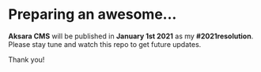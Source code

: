 # Preparing an awesome...
**Aksara CMS** will be published in **January 1st 2021** as my **#2021resolution**. Please stay tune and watch this repo to get future updates.

Thank you!
